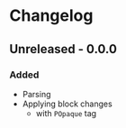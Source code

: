 # Changelog

## Unreleased - 0.0.0
### Added
- Parsing
- Applying block changes
  - with `POpaque` tag
